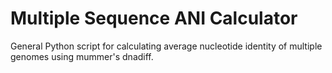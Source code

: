 # Multiple Sequence ANI Calculator

General Python script for calculating average nucleotide identity of multiple genomes using mummer's dnadiff.
